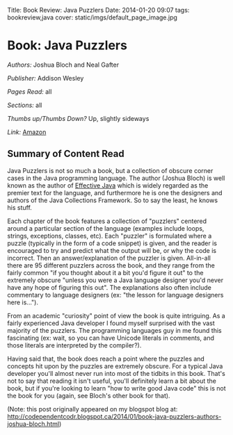 Title: Book Review: Java Puzzlers
Date: 2014-01-20 09:07
tags: bookreview,java
cover: static/imgs/default_page_image.jpg

# Book: Java Puzzlers

*Authors:* Joshua Bloch and Neal Gafter

*Publisher:* Addison Wesley

*Pages Read:* all

*Sections:* all

*Thumbs up/Thumbs Down?* Up, slightly sideways

*Link:* [Amazon](http://www.amazon.ca/JavaTM-Puzzlers-Traps-Pitfalls-Corner-ebook/dp/B001U5VJVS/ref=sr_1_1?ie=UTF8&qid=1390237560&sr=8-1&keywords=java+puzzlers)

## Summary of Content Read

Java Puzzlers is not so much a book, but a collection of obscure corner cases in the Java programming language.  The
author (Joshua Bloch) is well known as the author of [Effective Java](http://www.amazon.ca/Effective-Java-2nd-Edition-Programming-ebook/dp/B000WJOUPA/ref=pd_sim_kinc_2)
which is widely regarded as the premier text for the language, and furthermore he is one the designers and authors of
the Java Collections Framework.  So to say the least, he knows his stuff.

Each chapter of the book features a collection of "puzzlers" centered around a particular section of the language
(examples include loops, strings, exceptions, classes, etc).  Each "puzzler" is formulated where a puzzle (typically in
the form of a code snippet) is given, and the reader is encouraged to try and predict what the output will be, or why
the code is incorrect.  Then an answer/explanation of the puzzler is given.  All-in-all there are 95 different puzzlers
across the book, and they range from the fairly common "if you thought about it a bit you'd figure it out" to the
extremely obscure "unless you were a Java language designer you'd never have any hope of figuring this out".  The
explanations also often include commentary to language designers (ex: "the lesson for language designers here is...").

From an academic "curiosity" point of view the book is quite intriguing.  As a fairly experienced Java developer I found
myself surprised with the vast majority of the puzzlers.  The programming languages guy in me found this fascinating
(ex: wait, so you can have Unicode literals in comments, and those literals are interpreted by the compiler?).

Having said that, the book does reach a point where the puzzles and concepts hit upon by the puzzles are extremely
obscure.  For a typical Java developer you'll almost never run into most of the tidbits in this book.  That's not to say
that reading it isn't useful, you'll definitely learn a bit about the book, but if you're looking to learn "how to write
good Java code" this is not the book for you (again, see Bloch's other book for that).

(Note: this post originally appeared on my blogspot blog at: <http://codependentcodr.blogspot.ca/2014/01/book-java-puzzlers-authors-joshua-bloch.html>)
